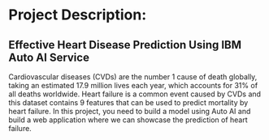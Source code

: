 # Project Description:
## Effective Heart Disease Prediction Using IBM Auto AI Service

Cardiovascular diseases (CVDs) are the number 1 cause of death globally, taking an estimated 17.9 million lives each year, which accounts for 31% of all deaths worldwide.
Heart failure is a common event caused by CVDs and this dataset contains 9 features that can be used to predict mortality by heart failure.
In this project, you need to build a model using Auto AI and build a web application where we can showcase the prediction of heart failure.
